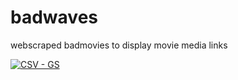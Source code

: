 # badwaves
webscraped badmovies to display movie media links


[![CSV - GS](img/gs.png)](https://docs.google.com/spreadsheets/d/1C0D_HLAEsvL3XcT-CToq0OUDzu3q9Id1fRY_CrTCGZQ)
